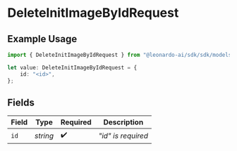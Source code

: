 # DeleteInitImageByIdRequest

## Example Usage

```typescript
import { DeleteInitImageByIdRequest } from "@leonardo-ai/sdk/sdk/models/operations";

let value: DeleteInitImageByIdRequest = {
    id: "<id>",
};
```

## Fields

| Field              | Type               | Required           | Description        |
| ------------------ | ------------------ | ------------------ | ------------------ |
| `id`               | *string*           | :heavy_check_mark: | _"id" is required_ |